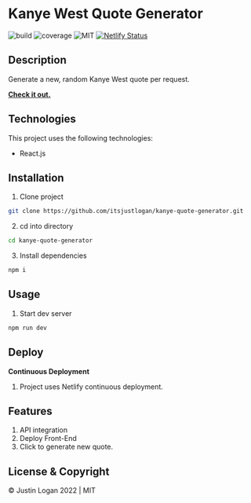 # **Kanye West Quote Generator**

![build](https://img.shields.io/badge/build-passing-brightgreen)
![coverage](https://img.shields.io/badge/coverage-92%-brightgreen)
![MIT](https://img.shields.io/badge/license-MIT-green)
[![Netlify Status](https://api.netlify.com/api/v1/badges/edaa1464-9f95-4325-b13a-d6e5c59155b1/deploy-status)](https://app.netlify.com/sites/ye-quotes/deploys)

## **Description**

Generate a new, random Kanye West quote per request.

**[Check it out.](https://ye-quotes.netlify.app/)**

## **Technologies**

This project uses the following technologies:

- React.js

## **Installation**

1. Clone project

```bash
git clone https://github.com/itsjustlogan/kanye-quote-generator.git
```

2. cd into directory

```bash
cd kanye-quote-generator
```

3. Install dependencies

```bash
npm i
```

## **Usage**

1. Start dev server

```bash
npm run dev
```

## **Deploy**

**Continuous Deployment**

1. Project uses Netlify continuous deployment.

## **Features**

1. API integration
2. Deploy Front-End
3. Click to generate new quote.

## **License & Copyright**

&copy; Justin Logan 2022 | MIT
